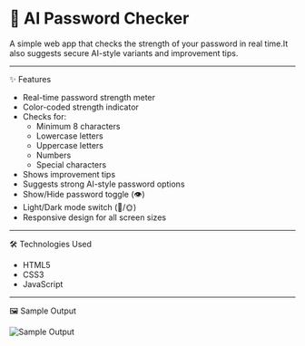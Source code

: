 # 🔐 AI Password Checker

A simple web app that checks the strength of your password in real time.It also suggests secure AI-style variants and improvement tips.

---

✨ Features 

- Real-time password strength meter  
- Color-coded strength indicator  
- Checks for:
  - Minimum 8 characters  
  - Lowercase letters  
  - Uppercase letters  
  - Numbers  
  - Special characters  
- Shows improvement tips  
- Suggests strong AI-style password options  
- Show/Hide password toggle (👁️)  
- Light/Dark mode switch (🌙/🌞)  
- Responsive design for all screen sizes

---

🛠️ Technologies Used  

- HTML5  
- CSS3  
- JavaScript

---

🖼️ Sample Output  

![Sample Output](sample-output.png)
